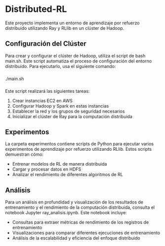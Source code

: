 # Distributed-RL

Este proyecto implementa un entorno de aprendizaje por refuerzo distribuido utilizando Ray y RLlib en un clúster de Hadoop.

## Configuración del Clúster

Para crear y configurar el clúster de Hadoop, utiliza el script de bash main.sh. Este script automatiza el proceso de configuración del entorno distribuido. Para ejecutarlo, usa el siguiente comando:

###
./main.sh
###

Este script realizará las siguientes tareas:
1. Crear instancias EC2 en AWS
2. Configurar Hadoop y Spark en estas instancias
3. Establecer la red y los grupos de seguridad necesarios
4. Inicializar el clúster de Ray para la computación distribuida

## Experimentos

La carpeta experimentos contiene scripts de Python para ejecutar varios experimentos de aprendizaje por refuerzo utilizando RLlib. Estos scripts demuestran cómo:

- Entrenar modelos de RL de manera distribuida
- Cargar y procesar datos en HDFS
- Analizar el rendimiento de diferentes algoritmos de RL

## Análisis

Para un análisis en profundidad y visualización de los resultados de entrenamiento y el rendimiento de la computación distribuida, consulta el notebook Jupyter ray_analisis.ipynb. Este notebook incluye:

- Consultas para extraer métricas de rendimiento de los registros de entrenamiento
- Visualizaciones para comparar diferentes ejecuciones de entrenamiento
- Análisis de la escalabilidad y eficiencia del enfoque distribuido